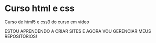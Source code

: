 # Curso html e css
 Curso de html5 e css3 do curso em video

ESTOU APRENDENDO A CRIAR SITES E AGORA VOU GERENCIAR MEUS REPOSITÓRIOS!